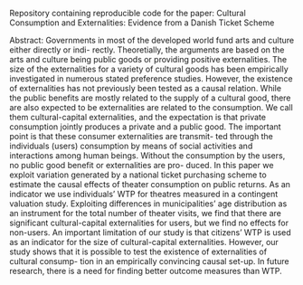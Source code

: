 Repository containing reproducible code for the paper: Cultural Consumption and Externalities: Evidence from a Danish Ticket Scheme

Abstract: Governments in most of the developed world fund arts and culture either directly or indi- rectly. Theoretially, the arguments are based on the arts and culture being public goods or providing positive externalities. The size of the externalities for a variety of cultural goods has been empirically investigated in numerous stated preference studies. However, the existence of externalities has not previously been tested as a causal relation. While the public benefits are mostly related to the supply of a cultural good, there are also expected to be externalities are related to the consumption. We call them cultural-capital externalities, and the expectation is that private consumption jointly produces a private and a public good. The important point is that these consumer externalities are transmit- ted through the individuals (users) consumption by means of social activities and interactions among human beings. Without the consumption by the users, no public good benefit or externalities are pro- duced. In this paper we exploit variation generated by a national ticket purchasing scheme to estimate the causal effects of theater consumption on public returns. As an indicator we use individuals’ WTP for theatres measured in a contingent valuation study. Exploiting differences in municipalities’ age distribution as an instrument for the total number of theater visits, we find that there are significant cultural-capital externalities for users, but we find no effects for non-users. An important limitation of our study is that citizens’ WTP is used as an indicator for the size of cultural-capital externalities. However, our study shows that it is possible to test the existence of externalities of cultural consump- tion in an empirically convincing causal set-up. In future research, there is a need for finding better outcome measures than WTP.
